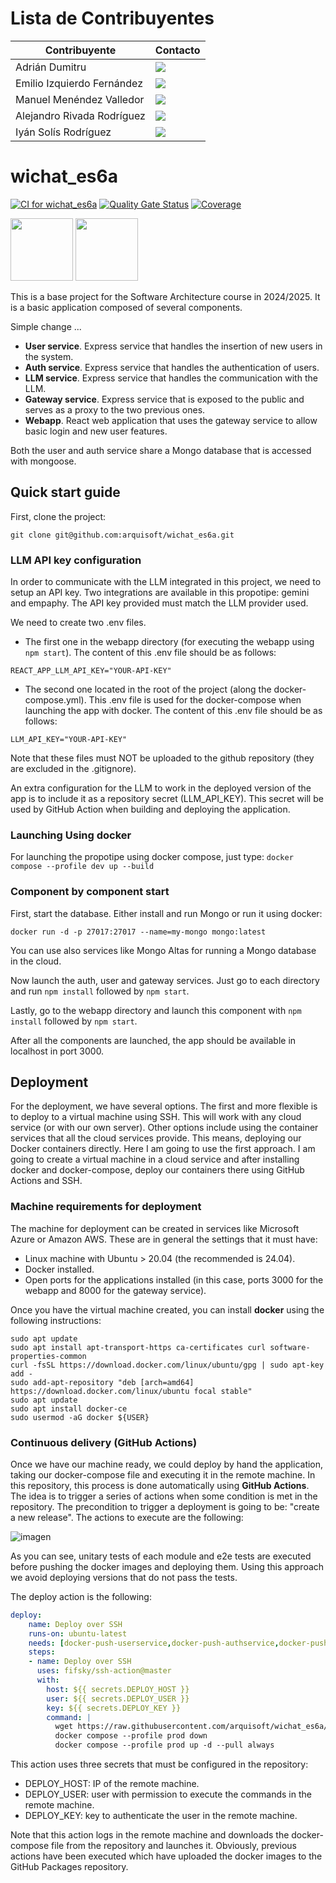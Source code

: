 # Lista de Contribuyentes

| Contribuyente | Contacto |
| ------------- | ------------- |
| Adrián Dumitru | <a href="https://github.com/Adrid64"><img src="https://img.shields.io/badge/uo295652-Adrián Dumitru-red"></a>  |
| Emilio Izquierdo Fernández  | <a href="https://github.com/miloizfer"><img src="https://img.shields.io/badge/uo257691-Emilio Izquierdo-blue"></a>  |
| Manuel Menéndez Valledor  | <a href="https://github.com/Wetrel"><img src="https://img.shields.io/badge/uo277429-Manuel Menéndez-green"></a>  |
| Alejandro Rivada Rodríguez  | <a href="https://github.com/Alejandrorr572"><img src="https://img.shields.io/badge/uo295528-Alejandro Rivada-purple"></a>  |
| Iyán Solís Rodríguez  | <a href="https://github.com/Iyansr97"><img src="https://img.shields.io/badge/uo295103-Iyán Solís-orange"></a>  |

# wichat_es6a

[![CI for wichat_es6a](https://github.com/arquisoft/wichat_es6a/actions/workflows/build.yml/badge.svg)](https://github.com/arquisoft/wichat_es6a/actions/workflows/build.yml)
[![Quality Gate Status](https://sonarcloud.io/api/project_badges/measure?project=Arquisoft_wichat_es6a&metric=alert_status)](https://sonarcloud.io/summary/overall?id=Arquisoft_wichat_es6a&branch=master)
[![Coverage](https://sonarcloud.io/api/project_badges/measure?project=Arquisoft_wichat_es6a&metric=coverage)](https://sonarcloud.io/summary/new_code?id=Arquisoft_wichat_es6a)

<p float="left">
<img src="https://blog.wildix.com/wp-content/uploads/2020/06/react-logo.jpg" height="100">
<img src="https://miro.medium.com/max/365/1*Jr3NFSKTfQWRUyjblBSKeg.png" height="100">
</p>

This is a base project for the Software Architecture course in 2024/2025. It is a basic application composed of several components. 

Simple change ...

- **User service**. Express service that handles the insertion of new users in the system.
- **Auth service**. Express service that handles the authentication of users.
- **LLM service**. Express service that handles the communication with the LLM.
- **Gateway service**. Express service that is exposed to the public and serves as a proxy to the two previous ones.
- **Webapp**. React web application that uses the gateway service to allow basic login and new user features.

Both the user and auth service share a Mongo database that is accessed with mongoose.

## Quick start guide

First, clone the project:

```git clone git@github.com:arquisoft/wichat_es6a.git```

### LLM API key configuration

In order to communicate with the LLM integrated in this project, we need to setup an API key. Two integrations are available in this propotipe: gemini and empaphy. The API key provided must match the LLM provider used.

We need to create two .env files. 
- The first one in the webapp directory (for executing the webapp using ```npm start```). The content of this .env file should be as follows:
```
REACT_APP_LLM_API_KEY="YOUR-API-KEY"
```
- The second one located in the root of the project (along the docker-compose.yml). This .env file is used for the docker-compose when launching the app with docker. The content of this .env file should be as follows:
```
LLM_API_KEY="YOUR-API-KEY"
```

Note that these files must NOT be uploaded to the github repository (they are excluded in the .gitignore).

An extra configuration for the LLM to work in the deployed version of the app is to include it as a repository secret (LLM_API_KEY). This secret will be used by GitHub Action when building and deploying the application.


### Launching Using docker
For launching the propotipe using docker compose, just type:
```docker compose --profile dev up --build```

### Component by component start
First, start the database. Either install and run Mongo or run it using docker:

```docker run -d -p 27017:27017 --name=my-mongo mongo:latest```

You can use also services like Mongo Altas for running a Mongo database in the cloud.

Now launch the auth, user and gateway services. Just go to each directory and run `npm install` followed by `npm start`.

Lastly, go to the webapp directory and launch this component with `npm install` followed by `npm start`.

After all the components are launched, the app should be available in localhost in port 3000.

## Deployment
For the deployment, we have several options. The first and more flexible is to deploy to a virtual machine using SSH. This will work with any cloud service (or with our own server). Other options include using the container services that all the cloud services provide. This means, deploying our Docker containers directly. Here I am going to use the first approach. I am going to create a virtual machine in a cloud service and after installing docker and docker-compose, deploy our containers there using GitHub Actions and SSH.

### Machine requirements for deployment
The machine for deployment can be created in services like Microsoft Azure or Amazon AWS. These are in general the settings that it must have:

- Linux machine with Ubuntu > 20.04 (the recommended is 24.04).
- Docker installed.
- Open ports for the applications installed (in this case, ports 3000 for the webapp and 8000 for the gateway service).

Once you have the virtual machine created, you can install **docker** using the following instructions:

```ssh
sudo apt update
sudo apt install apt-transport-https ca-certificates curl software-properties-common
curl -fsSL https://download.docker.com/linux/ubuntu/gpg | sudo apt-key add -
sudo add-apt-repository "deb [arch=amd64] https://download.docker.com/linux/ubuntu focal stable"
sudo apt update
sudo apt install docker-ce
sudo usermod -aG docker ${USER}
```

### Continuous delivery (GitHub Actions)
Once we have our machine ready, we could deploy by hand the application, taking our docker-compose file and executing it in the remote machine. In this repository, this process is done automatically using **GitHub Actions**. The idea is to trigger a series of actions when some condition is met in the repository. The precondition to trigger a deployment is going to be: "create a new release". The actions to execute are the following:

![imagen](https://github.com/user-attachments/assets/7ead6571-0f11-4070-8fe8-1bbc2e327ad2)


As you can see, unitary tests of each module and e2e tests are executed before pushing the docker images and deploying them. Using this approach we avoid deploying versions that do not pass the tests.

The deploy action is the following:

```yml
deploy:
    name: Deploy over SSH
    runs-on: ubuntu-latest
    needs: [docker-push-userservice,docker-push-authservice,docker-push-llmservice,docker-push-gatewayservice,docker-push-webapp]
    steps:
    - name: Deploy over SSH
      uses: fifsky/ssh-action@master
      with:
        host: ${{ secrets.DEPLOY_HOST }}
        user: ${{ secrets.DEPLOY_USER }}
        key: ${{ secrets.DEPLOY_KEY }}
        command: |
          wget https://raw.githubusercontent.com/arquisoft/wichat_es6a/master/docker-compose.yml -O docker-compose.yml
          docker compose --profile prod down
          docker compose --profile prod up -d --pull always
```

This action uses three secrets that must be configured in the repository:
- DEPLOY_HOST: IP of the remote machine.
- DEPLOY_USER: user with permission to execute the commands in the remote machine.
- DEPLOY_KEY: key to authenticate the user in the remote machine.

Note that this action logs in the remote machine and downloads the docker-compose file from the repository and launches it. Obviously, previous actions have been executed which have uploaded the docker images to the GitHub Packages repository.
